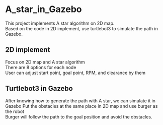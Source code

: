 # A_star_in_Gazebo
This project implements A star algorithm on 2D map.  
Based on the code in 2D implement, use turtlebot3 to simulate the path in Gazebo.  
## 2D implement 
Focus on 2D map and A star algorithm  
There are 8 options for each node  
User can adjust start point, goal point, RPM, and clearance by them  
## Turtlebot3 in Gazebo
After knowing how to generate the path with A star, we can simulate it in Gazebo 
Put the obstacles at the same place in 2D map and use burger as the robot  
Burger will follow the path to the goal position and avoid the obstacles.  
